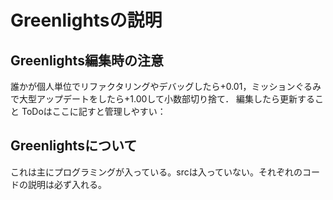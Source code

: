 # Greenlightsの説明
## Greenlights編集時の注意
誰かが個人単位でリファクタリングやデバッグしたら+0.01，ミッションぐるみで大型アップデートをしたら+1.00して小数部切り捨て． 編集したら更新すること ToDoはここに記すと管理しやすい：

## Greenlightsについて
これは主にプログラミングが入っている。srcは入っていない。それぞれのコードの説明は必ず入れる。
